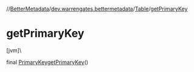 //[BetterMetadata](../../../index.md)/[dev.warrengates.bettermetadata](../index.md)/[Table](index.md)/[getPrimaryKey](get-primary-key.md)

# getPrimaryKey

[jvm]\

final [PrimaryKey](../-primary-key/index.md)[getPrimaryKey](get-primary-key.md)()
